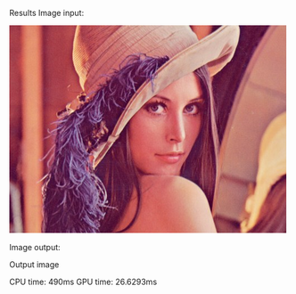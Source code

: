 Results
Image input:

![GitHub Logo](/lena.bmp)

Image output:

Output image

CPU time: 490ms GPU time: 26.6293ms

